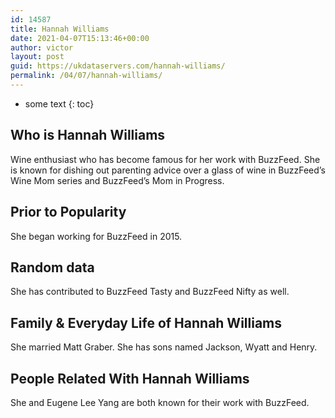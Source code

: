 ```yaml
---
id: 14587
title: Hannah Williams
date: 2021-04-07T15:13:46+00:00
author: victor
layout: post
guid: https://ukdataservers.com/hannah-williams/
permalink: /04/07/hannah-williams/
---
```


* some text
{: toc}


## Who is Hannah Williams



Wine enthusiast who has become famous for her work with BuzzFeed. She is known for dishing out parenting advice over a glass of wine in BuzzFeed&#8217;s Wine Mom series and BuzzFeed&#8217;s Mom in Progress. 

                
                
                
## Prior to Popularity



She began working for BuzzFeed in 2015. 

                
                
                
## Random data



She has contributed to BuzzFeed Tasty and BuzzFeed Nifty as well. 

                
                
                
## Family & Everyday Life of Hannah Williams



She married Matt Graber. She has sons named Jackson, Wyatt and Henry. 

                
                
                
## People Related With Hannah Williams



She and Eugene Lee Yang are both known for their work with BuzzFeed. 

                
              
            
          
          
          